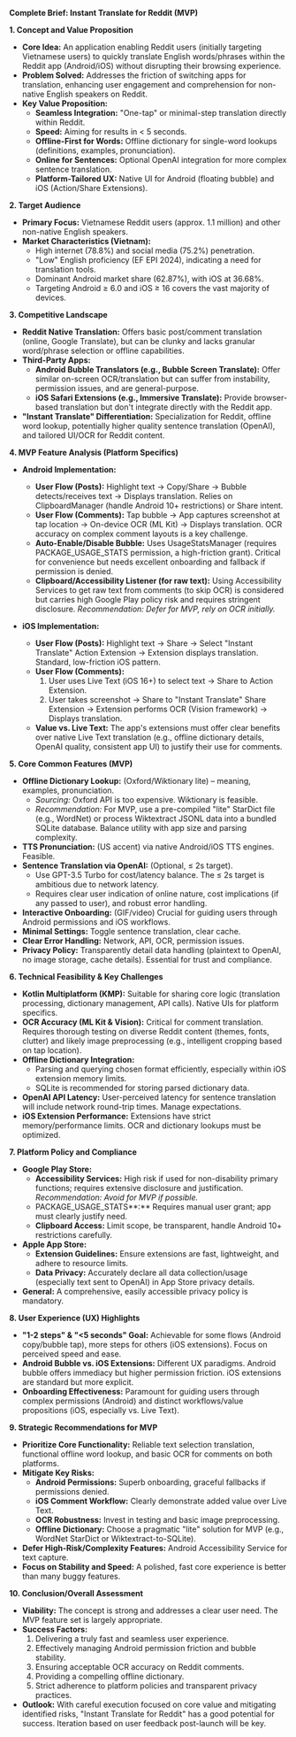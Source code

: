 **Complete Brief: Instant Translate for Reddit (MVP)**

**1\. Concept and Value Proposition**

* **Core Idea:** An application enabling Reddit users (initially targeting Vietnamese users) to quickly translate English words/phrases within the Reddit app (Android/iOS) without disrupting their browsing experience.  
* **Problem Solved:** Addresses the friction of switching apps for translation, enhancing user engagement and comprehension for non-native English speakers on Reddit.  
* **Key Value Proposition:**  
  * **Seamless Integration:** "One-tap" or minimal-step translation directly within Reddit.  
  * **Speed:** Aiming for results in \< 5 seconds.  
  * **Offline-First for Words:** Offline dictionary for single-word lookups (definitions, examples, pronunciation).  
  * **Online for Sentences:** Optional OpenAI integration for more complex sentence translation.  
  * **Platform-Tailored UX:** Native UI for Android (floating bubble) and iOS (Action/Share Extensions).

**2\. Target Audience**

* **Primary Focus:** Vietnamese Reddit users (approx. 1.1 million) and other non-native English speakers.  
* **Market Characteristics (Vietnam):**  
  * High internet (78.8%) and social media (75.2%) penetration.  
  * "Low" English proficiency (EF EPI 2024), indicating a need for translation tools.  
  * Dominant Android market share (62.87%), with iOS at 36.68%.  
  * Targeting Android ≥ 6.0 and iOS ≥ 16 covers the vast majority of devices.

**3\. Competitive Landscape**

* **Reddit Native Translation:** Offers basic post/comment translation (online, Google Translate), but can be clunky and lacks granular word/phrase selection or offline capabilities.  
* **Third-Party Apps:**  
  * **Android Bubble Translators (e.g., Bubble Screen Translate):** Offer similar on-screen OCR/translation but can suffer from instability, permission issues, and are general-purpose.  
  * **iOS Safari Extensions (e.g., Immersive Translate):** Provide browser-based translation but don't integrate directly with the Reddit app.  
* **"Instant Translate" Differentiation:** Specialization for Reddit, offline word lookup, potentially higher quality sentence translation (OpenAI), and tailored UI/OCR for Reddit content.

**4\. MVP Feature Analysis (Platform Specifics)**

* **Android Implementation:**

  * **User Flow (Posts):** Highlight text → Copy/Share → Bubble detects/receives text → Displays translation. Relies on ClipboardManager (handle Android 10+ restrictions) or Share intent.  
  * **User Flow (Comments):** Tap bubble → App captures screenshot at tap location → On-device OCR (ML Kit) → Displays translation. OCR accuracy on complex comment layouts is a key challenge.  
  * **Auto-Enable/Disable Bubble:** Uses UsageStatsManager (requires PACKAGE\_USAGE\_STATS permission, a high-friction grant). Critical for convenience but needs excellent onboarding and fallback if permission is denied.  
  * **Clipboard/Accessibility Listener (for raw text):** Using Accessibility Services to get raw text from comments (to skip OCR) is considered but carries high Google Play policy risk and requires stringent disclosure. *Recommendation: Defer for MVP, rely on OCR initially.*  
* **iOS Implementation:**

  * **User Flow (Posts):** Highlight text → Share → Select "Instant Translate" Action Extension → Extension displays translation. Standard, low-friction iOS pattern.  
  * **User Flow (Comments):**  
    1. User uses Live Text (iOS 16+) to select text → Share to Action Extension.  
    2. User takes screenshot → Share to "Instant Translate" Share Extension → Extension performs OCR (Vision framework) → Displays translation.  
  * **Value vs. Live Text:** The app's extensions must offer clear benefits over native Live Text translation (e.g., offline dictionary details, OpenAI quality, consistent app UI) to justify their use for comments.

**5\. Core Common Features (MVP)**

* **Offline Dictionary Lookup:** (Oxford/Wiktionary lite) – meaning, examples, pronunciation.  
  * *Sourcing:* Oxford API is too expensive. Wiktionary is feasible.  
  * *Recommendation:* For MVP, use a pre-compiled "lite" StarDict file (e.g., WordNet) or process Wiktextract JSONL data into a bundled SQLite database. Balance utility with app size and parsing complexity.  
* **TTS Pronunciation:** (US accent) via native Android/iOS TTS engines. Feasible.  
* **Sentence Translation via OpenAI:** (Optional, ≤ 2s target).  
  * Use GPT-3.5 Turbo for cost/latency balance. The ≤ 2s target is ambitious due to network latency.  
  * Requires clear user indication of online nature, cost implications (if any passed to user), and robust error handling.  
* **Interactive Onboarding:** (GIF/video) Crucial for guiding users through Android permissions and iOS workflows.  
* **Minimal Settings:** Toggle sentence translation, clear cache.  
* **Clear Error Handling:** Network, API, OCR, permission issues.  
* **Privacy Policy:** Transparently detail data handling (plaintext to OpenAI, no image storage, cache details). Essential for trust and compliance.

**6\. Technical Feasibility & Key Challenges**

* **Kotlin Multiplatform (KMP):** Suitable for sharing core logic (translation processing, dictionary management, API calls). Native UIs for platform specifics.  
* **OCR Accuracy (ML Kit & Vision):** Critical for comment translation. Requires thorough testing on diverse Reddit content (themes, fonts, clutter) and likely image preprocessing (e.g., intelligent cropping based on tap location).  
* **Offline Dictionary Integration:**  
  * Parsing and querying chosen format efficiently, especially within iOS extension memory limits.  
  * SQLite is recommended for storing parsed dictionary data.  
* **OpenAI API Latency:** User-perceived latency for sentence translation will include network round-trip times. Manage expectations.  
* **iOS Extension Performance:** Extensions have strict memory/performance limits. OCR and dictionary lookups must be optimized.

**7\. Platform Policy and Compliance**

* **Google Play Store:**  
  * **Accessibility Services:** High risk if used for non-disability primary functions; requires extensive disclosure and justification. *Recommendation: Avoid for MVP if possible.*  
  * PACKAGE\_USAGE\_STATS**:** Requires manual user grant; app must clearly justify need.  
  * **Clipboard Access:** Limit scope, be transparent, handle Android 10+ restrictions carefully.  
* **Apple App Store:**  
  * **Extension Guidelines:** Ensure extensions are fast, lightweight, and adhere to resource limits.  
  * **Data Privacy:** Accurately declare all data collection/usage (especially text sent to OpenAI) in App Store privacy details.  
* **General:** A comprehensive, easily accessible privacy policy is mandatory.

**8\. User Experience (UX) Highlights**

* **"1-2 steps" & "\<5 seconds" Goal:** Achievable for some flows (Android copy/bubble tap), more steps for others (iOS extensions). Focus on perceived speed and ease.  
* **Android Bubble vs. iOS Extensions:** Different UX paradigms. Android bubble offers immediacy but higher permission friction. iOS extensions are standard but more explicit.  
* **Onboarding Effectiveness:** Paramount for guiding users through complex permissions (Android) and distinct workflows/value propositions (iOS, especially vs. Live Text).

**9\. Strategic Recommendations for MVP**

* **Prioritize Core Functionality:** Reliable text selection translation, functional offline word lookup, and basic OCR for comments on both platforms.  
* **Mitigate Key Risks:**  
  * **Android Permissions:** Superb onboarding, graceful fallbacks if permissions denied.  
  * **iOS Comment Workflow:** Clearly demonstrate added value over Live Text.  
  * **OCR Robustness:** Invest in testing and basic image preprocessing.  
  * **Offline Dictionary:** Choose a pragmatic "lite" solution for MVP (e.g., WordNet StarDict or Wiktextract-to-SQLite).  
* **Defer High-Risk/Complexity Features:** Android Accessibility Service for text capture.  
* **Focus on Stability and Speed:** A polished, fast core experience is better than many buggy features.

**10\. Conclusion/Overall Assessment**

* **Viability:** The concept is strong and addresses a clear user need. The MVP feature set is largely appropriate.  
* **Success Factors:**  
  1. Delivering a truly fast and seamless user experience.  
  2. Effectively managing Android permission friction and bubble stability.  
  3. Ensuring acceptable OCR accuracy on Reddit comments.  
  4. Providing a compelling offline dictionary.  
  5. Strict adherence to platform policies and transparent privacy practices.  
* **Outlook:** With careful execution focused on core value and mitigating identified risks, "Instant Translate for Reddit" has a good potential for success. Iteration based on user feedback post-launch will be key.

